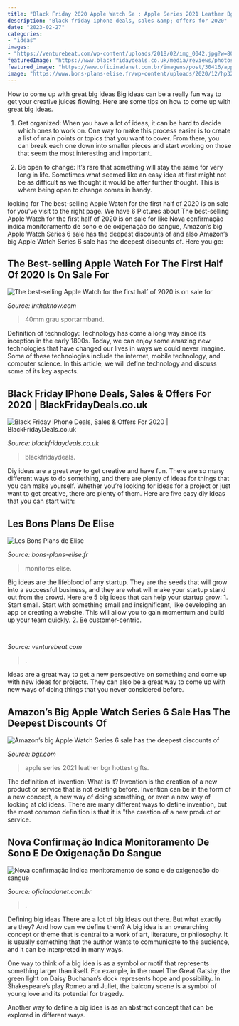 ```yaml
---
title: "Black Friday 2020 Apple Watch Se : Apple Series 2021 Leather Bgr Hottest Gifts"
description: "Black friday iphone deals, sales &amp; offers for 2020"
date: "2023-02-27"
categories:
- "ideas"
images:
- "https://venturebeat.com/wp-content/uploads/2018/02/img_0042.jpg?w=800"
featuredImage: "https://www.blackfridaydeals.co.uk/media/reviews/photos/original/9b/15/10/Screenshot202020-11-1320at20190641-2-1605294510.png"
featured_image: "https://www.oficinadanet.com.br/imagens/post/30416/applewatch.png"
image: "https://www.bons-plans-elise.fr/wp-content/uploads/2020/12/hp32.jpg"
---
```



How to come up with great big ideas
Big ideas can be a really fun way to get your creative juices flowing. Here are some tips on how to come up with great big ideas. 
1. Get organized: When you have a lot of ideas, it can be hard to decide which ones to work on. One way to make this process easier is to create a list of main points or topics that you want to cover. From there, you can break each one down into smaller pieces and start working on those that seem the most interesting and important. 

2. Be open to change: It’s rare that something will stay the same for very long in life. Sometimes what seemed like an easy idea at first might not be as difficult as we thought it would be after further thought. This is where being open to change comes in handy.

	

		
looking for The best-selling Apple Watch for the first half of 2020 is on sale for you've visit to the right page. We have 6 Pictures about The best-selling Apple Watch for the first half of 2020 is on sale for like Nova confirmação indica monitoramento de sono e de oxigenação do sangue, Amazon’s big Apple Watch Series 6 sale has the deepest discounts of and also Amazon’s big Apple Watch Series 6 sale has the deepest discounts of. Here you go:
		
    
## The Best-selling Apple Watch For The First Half Of 2020 Is On Sale For

<img loading=lazy src="https://itk-assets.nyc3.cdn.digitaloceanspaces.com/2020/11/apple-watch-series-6-1008x1024.jpg" onerror="this.onerror=null;this.src='https://tse1.mm.bing.net/th?id=OIP.FyQ_8tNEWZyLSbYl2EXsnwHaHh&amp;pid=15.1';" alt="The best-selling Apple Watch for the first half of 2020 is on sale for">

_Source: intheknow.com_

>40mm grau sportarmband. 

	

Definition of technology:
Technology has come a long way since its inception in the early 1800s. Today, we can enjoy some amazing new technologies that have changed our lives in ways we could never imagine. Some of these technologies include the internet, mobile technology, and computer science. In this article, we will define technology and discuss some of its key aspects.

    
## Black Friday IPhone Deals, Sales &amp; Offers For 2020 | BlackFridayDeals.co.uk

<img loading=lazy src="https://www.blackfridaydeals.co.uk/media/reviews/photos/original/9b/15/10/Screenshot202020-11-1320at20190641-2-1605294510.png" onerror="this.onerror=null;this.src='https://tse3.mm.bing.net/th?id=OIP.lmvDJAVWKQOVgTHRe5uyhgHaEm&amp;pid=15.1';" alt="Black Friday iPhone Deals, Sales &amp; Offers For 2020 | BlackFridayDeals.co.uk">

_Source: blackfridaydeals.co.uk_

>blackfridaydeals. 

	

Diy ideas are a great way to get creative and have fun. There are so many different ways to do something, and there are plenty of ideas for things that you can make yourself. Whether you’re looking for ideas for a project or just want to get creative, there are plenty of them. Here are five easy diy ideas that you can start with: 

    
## Les Bons Plans De Elise

<img loading=lazy src="https://www.bons-plans-elise.fr/wp-content/uploads/2020/12/hp32.jpg" onerror="this.onerror=null;this.src='https://tse4.mm.bing.net/th?id=OIP._VgNNRehimgH82wK1fjAsAHaE9&amp;pid=15.1';" alt="Les Bons Plans de Elise">

_Source: bons-plans-elise.fr_

>monitores elise. 

	

Big ideas are the lifeblood of any startup. They are the seeds that will grow into a successful business, and they are what will make your startup stand out from the crowd. Here are 5 big ideas that can help your startup grow: 1. Start small. Start with something small and insignificant, like developing an app or creating a website. This will allow you to gain momentum and build up your team quickly. 2. Be customer-centric.

    
## 

<img loading=lazy src="https://venturebeat.com/wp-content/uploads/2018/02/img_0042.jpg?w=800" onerror="this.onerror=null;this.src='https://tse4.mm.bing.net/th?id=OIP.7zOqJHafBM--n6fC0dZm-wHaEK&amp;pid=15.1';" alt="">

_Source: venturebeat.com_

>. 

	

Ideas are a great way to get a new perspective on something and come up with new ideas for projects. They can also be a great way to come up with new ways of doing things that you never considered before.

    
## Amazon’s Big Apple Watch Series 6 Sale Has The Deepest Discounts Of

<img loading=lazy src="https://bgr.com/wp-content/uploads/2020/12/apple-watch.jpg?quality=70&amp;strip=all" onerror="this.onerror=null;this.src='https://tse1.mm.bing.net/th?id=OIP.r7wMZR4kl4M12lTjuP2fKgHaE5&amp;pid=15.1';" alt="Amazon’s big Apple Watch Series 6 sale has the deepest discounts of">

_Source: bgr.com_

>apple series 2021 leather bgr hottest gifts. 

	

The definition of invention: What is it?
Invention is the creation of a new product or service that is not existing before. Invention can be in the form of a new concept, a new way of doing something, or even a new way of looking at old ideas. There are many different ways to define invention, but the most common definition is that it is "the creation of a new product or service.

    
## Nova Confirmação Indica Monitoramento De Sono E De Oxigenação Do Sangue

<img loading=lazy src="https://www.oficinadanet.com.br/imagens/post/30416/applewatch.png" onerror="this.onerror=null;this.src='https://tse2.mm.bing.net/th?id=OIP.5GRy3QL4kMxIksXG2K2xoAHaEK&amp;pid=15.1';" alt="Nova confirmação indica monitoramento de sono e de oxigenação do sangue">

_Source: oficinadanet.com.br_

>. 

	

Defining big ideas
There are a lot of big ideas out there. But what exactly are they? And how can we define them?
A big idea is an overarching concept or theme that is central to a work of art, literature, or philosophy. It is usually something that the author wants to communicate to the audience, and it can be interpreted in many ways.

One way to think of a big idea is as a symbol or motif that represents something larger than itself. For example, in the novel The Great Gatsby, the green light on Daisy Buchanan’s dock represents hope and possibility. In Shakespeare’s play Romeo and Juliet, the balcony scene is a symbol of young love and its potential for tragedy.

Another way to define a big idea is as an abstract concept that can be explored in different ways.

